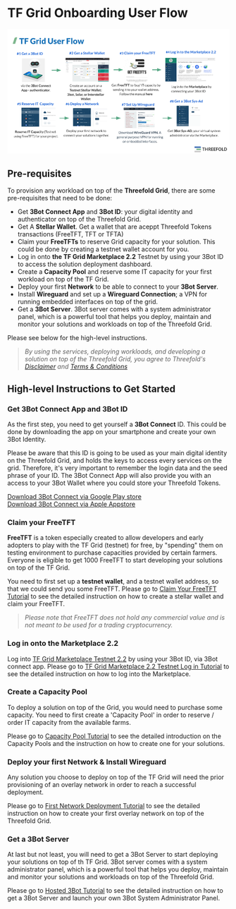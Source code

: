 # TF Grid Onboarding User Flow

![](./img/grid_flow.png)

## Pre-requisites

To provision any workload on top of the __Threefold Grid__, there are some pre-requisites that need to be done:
- Get __3Bot Connect App__ and __3Bot ID__: your digital identity and authenticator on top of the Threefold Grid.
- Get A __Stellar Wallet__. Get a wallet that are aceppt Threefold Tokens transactions (FreeTFT, TFT or TFTA)
- Claim your __FreeTFTs__ to reserve Grid capacity for your solution. This could be done by creating a testnet wallet account for you.
- Log in onto __the TF Grid Marketplace 2.2__ Testnet by using your 3Bot ID to access the solution deployment dashboard.
- Create a __Capacity Pool__ and reserve some IT capacity for your first workload on top of the TF Grid.
- Deploy your first __Network__ to be able to connect to your __3Bot Server__.
- Install __Wireguard__ and set up a __Wireguard Connection__; a VPN for running embedded interfaces on top of the grid.
- Get a __3Bot  Server__. 3Bot server comes with a system administrator panel, which is a powerful tool that helps you deploy, maintain and monitor your solutions and workloads on top of the Threefold Grid.

Please see below for the high-level instructions.

> _By using the services, deploying workloads, and developing a solution on top of the Threefold Grid, you agree to Threefold's [Disclaimer](#disclaimer) and [Terms & Conditions](terms_conditions.md)_


## High-level Instructions to Get Started


### Get 3Bot Connect App and 3Bot ID

As the first step, you need to get yourself a **3Bot Connect** ID. This could be done by downloading the app on your smartphone and create your own 3Bot Identity. 

Please be aware that this ID is going to be used as your main digital identity on the Threefold Grid, and holds the keys to access every services on the grid. Therefore, it's very important to remember the login data and the seed phrase of your ID. The 3Bot Connect App will also provide you with an access to your 3Bot Wallet where you could store your Threefold Tokens.

 [Download 3Bot Connect via Google Play store](https://play.google.com/store/apps/details?id=org.jimber.3Botlogin&hl=en) <BR>
 [Download 3Bot Connect via Apple Appstore](https://apps.apple.com/us/app/3Bot-connect/id1459845885)


 ### Claim your FreeTFT 

__FreeTFT__ is a token especially created to allow developers and early adopters to play with the TF Grid (testnet) for free, by "spending" them on testing environment to purchase capacities provided by certain farmers. Everyone is eligible to get 1000 FreeTFT to start developing your solutions on top of the TF Grid. 

You need to first set up a __testnet wallet__, and a testnet wallet address, so that we could send you some FreeTFT.
Please go to [Claim Your FreeTFT Tutorial](getting_started_get_tft.md) to see the detailed instruction on how to create a stellar wallet and claim your FreeTFT.

> _Please note that FreeTFT does not hold any commercial value and is not meant to be used for a trading cryptocurrency._
 

### Log in onto the Marketplace 2.2

Log into [TF Grid Marketplace Testnet 2.2](https://marketplace-testnet.grid.tf/) by using your 3Bot ID, via 3Bot connect app.
Please go to [TF Grid Marketplace 2.2 Testnet Log in Tutorial](getting_started_marketplace.md) to see the detailed instruction on how to log into the Marketplace.


### Create a Capacity Pool

To deploy a solution on top of the Grid, you would need to purchase some capacity. You need to first create a 'Capacity Pool' in order to reserve / order IT capacity from the available farms.

Please go to [Capacity Pool Tutorial](it_capacity.md) to see the detailed introduction on the Capacity Pools and the instruction on how to create one for your solutions.

### Deploy your first __Network & Install Wireguard__

Any solution you choose to deploy on top of the TF Grid will need the prior provisioning of an overlay network in order to reach a successful deployment. 

Please go to [First Network Deployment Tutorial](getting_started_marketplace.md) to see the detailed instruction on how to create your first overlay network on top of the Threefold Grid.


### Get a __3Bot Server__

At last but not least, you will need to get a 3Bot Server to start deploying your solutions on top of th TF Grid. 3Bot server comes with a system administrator panel, which is a powerful tool that helps you deploy, maintain and monitor your solutions and workloads on top of the Threefold Grid.

Please go to [Hosted 3Bot Tutorial](getting_started_3bot.md) to see the detailed instruction on how to get a 3Bot Server and launch your own 3Bot System Administrator Panel.